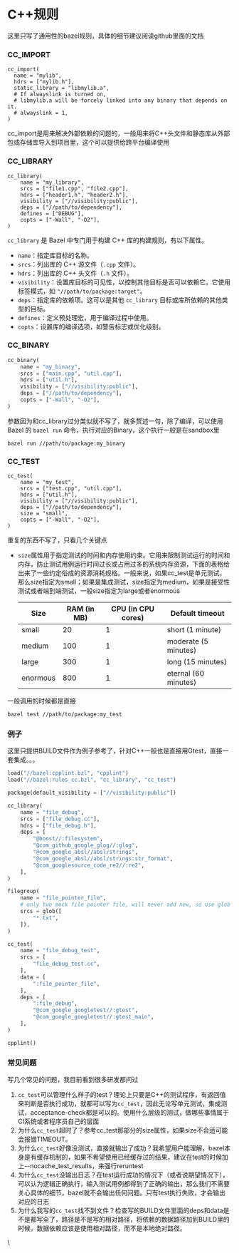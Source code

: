 # C++规则

这里只写了通用性的bazel规则，具体的细节建议阅读github里面的文档

### CC\_IMPORT

```
cc_import(
  name = "mylib",
  hdrs = ["mylib.h"],
  static_library = "libmylib.a",
  # If alwayslink is turned on,
  # libmylib.a will be forcely linked into any binary that depends on it.
  # alwayslink = 1,
)
```

cc\_import是用来解决外部依赖的问题的，一般用来将C++头文件和静态库从外部包或存储库导入到项目里，这个可以提供给跨平台编译使用





### CC\_LIBRARY

```
cc_library(
    name = "my_library",
    srcs = ["file1.cpp", "file2.cpp"],
    hdrs = ["header1.h", "header2.h"],
    visibility = ["//visibility:public"],
    deps = ["//path/to/dependency"],
    defines = ["DEBUG"],
    copts = ["-Wall", "-O2"],
)
```

`cc_library` 是 Bazel 中专门用于构建 C++ 库的构建规则，有以下属性。

* `name`：指定库目标的名称。
* `srcs`：列出库的 C++ 源文件（`.cpp` 文件）。
* `hdrs`：列出库的 C++ 头文件（`.h` 文件）。
* `visibility`：设置库目标的可见性，以控制其他目标是否可以依赖它。它使用标签模式，如 `"//path/to/package:target"`。
* `deps`：指定库的依赖项。这可以是其他 `cc_library` 目标或库所依赖的其他类型的目标。
* `defines`：定义预处理宏，用于编译过程中使用。
* `copts`：设置库的编译选项，如警告标志或优化级别。

### CC\_BINARY

```python
cc_binary(
    name = "my_binary",
    srcs = ["main.cpp", "util.cpp"],
    hdrs = ["util.h"],
    visibility = ["//visibility:public"],
    deps = ["//path/to/dependency"],
    copts = ["-Wall", "-O2"],
)
```

参数因为和cc\_library过分类似就不写了，就多赘述一句，除了编译，可以使用 Bazel 的 `bazel run` 命令，执行对应的Binary，这个执行一般是在sandbox里

```arduino
bazel run //path/to/package:my_binary
```

### CC\_TEST

```
cc_test(
    name = "my_test",
    srcs = ["test.cpp", "util.cpp"],
    hdrs = ["util.h"],
    visibility = ["//visibility:public"],
    deps = ["//path/to/dependency"],
    size = "small",
    copts = ["-Wall", "-O2"],
)
```

重复的东西不写了，只看几个关键点

*   `size`属性用于指定测试的时间和内存使用约束。它用来限制测试运行的时间和内存，防止测试用例运行时间过长或占用过多的系统内存资源，下面的表格给出来了一些约定俗成的资源消耗规格。一般来说，如果cc\_test是单元测试，那么size指定为small；如果是集成测试，size指定为medium，如果是接受性测试或者端到端测试，一般size指定为large或者enormous

    | Size     | RAM (in MB) | CPU (in CPU cores) | Default timeout      |
    | -------- | ----------- | ------------------ | -------------------- |
    | small    | 20          | 1                  | short (1 minute)     |
    | medium   | 100         | 1                  | moderate (5 minutes) |
    | large    | 300         | 1                  | long (15 minutes)    |
    | enormous | 800         | 1                  | eternal (60 minutes) |



一般调用的时候都是直接

```bash
bazel test //path/to/package:my_test
```



### 例子

这里只提供BUILD文件作为例子参考了，针对C++一般也是直接用Gtest，直接一套集成。。。

```python
load("//bazel:cpplint.bzl", "cpplint")
load("//bazel:rules_cc.bzl", "cc_library", "cc_test")

package(default_visibility = ["//visibility:public"])

cc_library(
    name = "file_debug",
    srcs = ["file_debug.cc"],
    hdrs = ["file_debug.h"],
    deps = [
        "@boost//:filesystem",
        "@com_github_google_glog//:glog",
        "@com_google_absl//absl/strings",
        "@com_google_absl//absl/strings:str_format",
        "@com_googlesource_code_re2//:re2",
    ],
)

filegroup(
    name = "file_pointer_file",
    # only two mock file pointer file, will never add new, so use glob
    srcs = glob([
        "*.txt",
    ]),
)

cc_test(
    name = "file_debug_test",
    srcs = [
        "file_debug_test.cc",
    ],
    data = [
        ":file_pointer_file",
    ],
    deps = [
        ":file_debug",
        "@com_google_googletest//:gtest",
        "@com_google_googletest//:gtest_main",
    ],
)

cpplint()

```



### 常见问题

写几个常见的问题，我目前看到很多研发都问过

1. `cc_test`可以管理什么样子的test？理论上只要是C++的测试程序，有返回值来判断是否执行成功，就都可以写为`cc_test`，因此无论写单元测试，集成测试，acceptance-check都是可以的。使用什么层级的测试，做哪些事情属于CI系统或者程序员自己的层面
2. 为什么`cc_test`超时了？参考cc\_test那部分的size属性，如果size不合适可能会报错TIMEOUT。
3. 为什么`cc_test`好像没测试，直接就输出了成功？我希望用户能理解，bazel本身是有缓存机制的，如果不希望使用已经缓存过的结果，建议在test的时候加上--nocache\_test\_results，来强行reruntest
4. 为什么`cc_test`没输出日志？在test运行成功的情况下（或者说期望情况下），可以认为逻辑正确执行，输入测试用例都得到了正确的输出，那么我们不需要关心具体的细节，bazel就不会输出任何问题。只有test执行失败，才会输出对应的日志
5. 为什么我写的`cc_test`找不到文件？检查写的BUILD文件里面的deps和data是不是都写全了，路径是不是写的相对路径，将依赖的数据路径加到BUILD里的时候，数据依赖应该是使用相对路径，而不是本地绝对路径。



\
